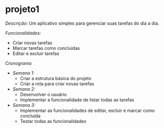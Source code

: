 # projeto1

*Descrição:*
Um aplicativo simples para gerenciar suas tarefas do dia a dia.

*Funcionalidades:*

* Criar novas tarefas
* Marcar tarefas como concluídas
* Editar e excluir tarefas

*Cronograma*

* *Semana 1:*
    * Criar a estrutura básica do projeto
    * Criar a rota para criar novas tarefas
* *Semana 2:*
    * Desenvolver o usuário
    * Implementar a funcionalidade de listar todas as tarefas
* *Semana 3:*
    * Implementar as funcionalidades de editar, excluir e marcar como concluída
    * Testar todas as funcionalidades
 


